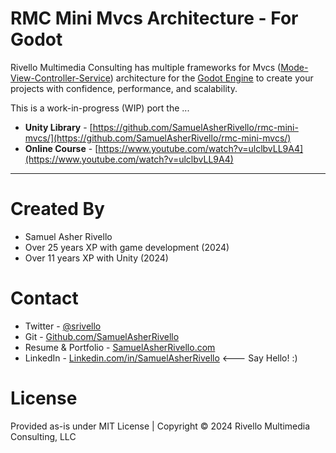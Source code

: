
# RMC Mini Mvcs Architecture - For Godot

Rivello Multimedia Consulting has multiple frameworks for Mvcs ([Mode-View-Controller-Service](https://en.wikipedia.org/wiki/Model%E2%80%93view%E2%80%93controller-service)) architecture for the  [Godot Engine](https://godotengine.org/) to create your projects with confidence, performance, and scalability.

This is a work-in-progress (WIP) port the ...
* **Unity Library** - [https://github.com/SamuelAsherRivello/rmc-mini-mvcs/](https://github.com/SamuelAsherRivello/rmc-mini-mvcs/) 
* **Online Course** - [https://www.youtube.com/watch?v=ulclbvLL9A4](https://www.youtube.com/watch?v=ulclbvLL9A4)

-------

Created By
=============

- Samuel Asher Rivello 
- Over 25 years XP with game development (2024)
- Over 11 years XP with Unity (2024)

Contact
=============

- Twitter - <a href="https://twitter.com/srivello/">@srivello</a>
- Git - <a href="https://github.com/SamuelAsherRivello/">Github.com/SamuelAsherRivello</a>
- Resume & Portfolio - <a href="http://www.SamuelAsherRivello.com">SamuelAsherRivello.com</a>
- LinkedIn - <a href="https://Linkedin.com/in/SamuelAsherRivello">Linkedin.com/in/SamuelAsherRivello</a> <--- Say Hello! :)


License
=============

Provided as-is under MIT License | Copyright © 2024 Rivello Multimedia Consulting, LLC




